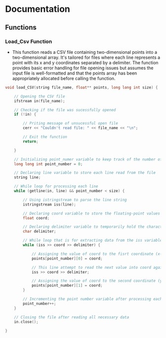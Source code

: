 # Documentation

## Functions 

### Load_Csv Function

- This function reads a CSV file containing two-dimensional points into a two-dimensional array. It's tailored for files where each line represents a point with its x and y coordinates separated by a delimiter. The function provides basic error handling for file opening issues but assumes the input file is well-formatted and that the points array has been appropriately allocated before calling the function.

```cpp
void load_CSV(string file_name, float** points, long long int size) {

    // Opening the CSV file
    ifstream in(file_name);

    // Checking if the file was sucessfully opened
    if (!in) {

        // Priting message of unsucessful open file
        cerr << "Couldn't read file: " << file_name << "\n";

        // Exit the function
        return;

    }

    // Initializing point_numer variable to keep track of the number of points read
    long long int point_number = 0;

    // Declaring line variable to store each line read from the file
    string line;

    // While loop for processing each line
    while (getline(in, line) && point_number < size) {

        // Using istringstream to parse the line string
        istringstream iss(line);

        // Declaring coord variable to store the floating-point values representing coordinates of a point
        float coord;

        // Declaring delimiter variable to temporarily hold the character that separates the coordinates in the file
        char delimiter;

        // While loop that is for extracting data from the iss variable
        while (iss >> coord >> delimiter) {

            // Assigning the value of coord to the fisrt coordinate (x-coordinate)
            points[point_number][0] = coord;

            // This line attempt to read the next value into coord again
            iss >> coord >> delimiter;

            // Assigning the value of coord to the second coordinate (y-coordinate)
            points[point_number][1] = coord;
        }

        // Incrementing the point number variable after processing each variable
        point_number++;
    }

    // Closing the file after reading all necessary data
    in.close();
    
}
```